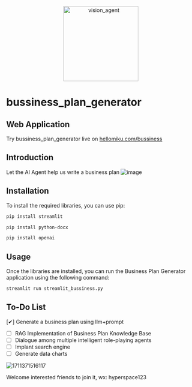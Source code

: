 <div align="center">
    <img alt="vision_agent" height="200px" src="https://hellomiku.com/img/logo.png">
</div>
    
# bussiness_plan_generator

## Web Application
Try bussiness_plan_generator live on [hellomiku.com/bussiness](https://hellomiku.com/bussiness/)

## Introduction
Let the AI Agent help us write a business plan
![image](https://github.com/GobinFan/bussiness_plan_generator/assets/126868284/5399371f-1899-4e9a-991b-c48662426c89)




## Installation
To install the required libraries, you can use pip:

```bash
pip install streamlit
```
```bash
pip install python-docx
```
```bash
pip install openai 
```

## Usage
Once the libraries are installed, you can run the Business Plan Generator application using the following command:

```bash
streamlit run streamlit_bussiness.py
```

## To-Do List 
[✔] Generate a business plan using llm+prompt
- [ ] RAG Implementation of Business Plan Knowledge Base
- [ ] Dialogue among multiple intelligent role-playing agents
- [ ] Implant search engine
- [ ] Generate data charts

![1711371516117](https://github.com/GobinFan/bussiness_plan_generator/assets/126868284/d78474dc-1a66-4841-8a64-3e6847308b90)

Welcome interested friends to join it, wx: hyperspace123
